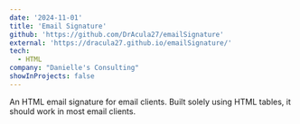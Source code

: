 ```yaml
---
date: '2024-11-01'
title: 'Email Signature'
github: 'https://github.com/DrAcula27/emailSignature'
external: 'https://dracula27.github.io/emailSignature/'
tech:
  - HTML
company: "Danielle's Consulting"
showInProjects: false
---
```


An HTML email signature for email clients. Built solely using HTML tables, it should work in most email clients.
